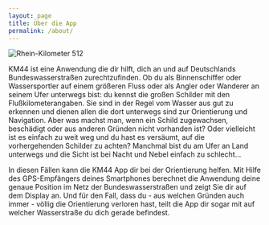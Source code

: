 ```yaml
---
layout: page
title: Über die App
permalink: /about/
---
```


![Rhein-Kilometer 512]( /assets/rhine-512.png )
 
KM44 ist eine Anwendung die dir hilft, dich an und auf Deutschlands Bundeswasserstraßen zurechtzufinden. Ob du als Binnenschiffer oder Wassersportler auf einem größeren Fluss oder als  Angler oder Wanderer an seinem Ufer unterwegs bist: du kennst die großen Schilder mit den Flußkilometerangaben. Sie sind in der Regel vom Wasser aus gut zu erkennen und dienen allen die dort unterwegs sind zur Orientierung und Navigation. Aber was machst man, wenn ein Schild zugewachsen, beschädigt oder aus anderen Gründen nicht vorhanden ist? Oder vielleicht ist es einfach zu weit weg und du hast es versäumt, auf die vorhergehenden Schilder zu achten? Manchmal bist du am Ufer an Land unterwegs und die Sicht ist bei Nacht und Nebel einfach zu schlecht...

In diesen Fällen kann die KM44 App dir bei der Orientierung helfen. Mit Hilfe des GPS-Empfängers deines Smartphones berechnet die Anwendung deine genaue Position im Netz der Bundeswasserstraßen und zeigt Sie dir auf dem Display an. Und für den Fall, dass du - aus welchen Gründen auch immer - völlig die Orientierung verloren hast, teilt die App dir sogar mit auf welcher Wasserstraße du dich gerade befindest.


